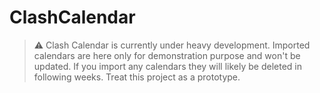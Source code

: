 # ClashCalendar
 
> ⚠️ Clash Calendar is currently under heavy development. Imported calendars are here only for demonstration purpose and won't be updated. If you import any calendars they will likely be deleted in following weeks. Treat this project as a prototype.